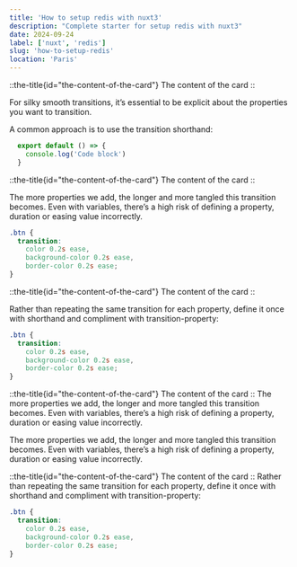 ```yaml
---
title: 'How to setup redis with nuxt3'
description: "Complete starter for setup redis with nuxt3"
date: 2024-09-24
label: ['nuxt', 'redis']
slug: 'how-to-setup-redis'
location: 'Paris'
---
```


::the-title{id="the-content-of-the-card"}
The content of the card
::

For silky smooth transitions, it’s essential to be explicit about the properties you want to transition.

A common approach is to use the transition shorthand:

```ts [index.vue]
  export default () => {
    console.log('Code block')
  }
```

::the-title{id="the-content-of-the-card"}
The content of the card
::

The more properties we add, the longer and more tangled this transition becomes. Even with variables, there’s a high risk of defining a property, duration or easing value incorrectly.
```css [file.css]
.btn {
  transition:
    color 0.2s ease,
    background-color 0.2s ease,
    border-color 0.2s ease;
}
```

::the-title{id="the-content-of-the-card"}
The content of the card
::

Rather than repeating the same transition for each property, define it once with shorthand and compliment with transition-property:
```css
.btn {
  transition:
    color 0.2s ease,
    background-color 0.2s ease,
    border-color 0.2s ease;
}
```

::the-title{id="the-content-of-the-card"}
The content of the card
::
The more properties we add, the longer and more tangled this transition becomes. Even with variables, there’s a high risk of defining a property, duration or easing value incorrectly.

The more properties we add, the longer and more tangled this transition becomes. Even with variables, there’s a high risk of defining a property, duration or easing value incorrectly.

::the-title{id="the-content-of-the-card"}
The content of the card
::
Rather than repeating the same transition for each property, define it once with shorthand and compliment with transition-property:
```css
.btn {
  transition:
    color 0.2s ease,
    background-color 0.2s ease,
    border-color 0.2s ease;
}
```
